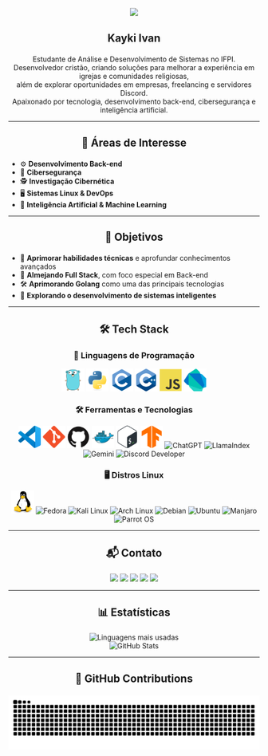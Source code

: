 <p align="center">
  <img src="https://readme-typing-svg.herokuapp.com/?color=b0b0b0&size=35&center=true&vCenter=true&width=1000&lines=Hey+Guys!+🌙" />
</p>

## <p align="center"><strong>Kayki Ivan</strong></p>

<p align="center">
  Estudante de Análise e Desenvolvimento de Sistemas no IFPI.<br>
  Desenvolvedor cristão, criando soluções para melhorar a experiência em igrejas e comunidades religiosas,<br>
  além de explorar oportunidades em empresas, freelancing e servidores Discord.<br>
  Apaixonado por tecnologia, desenvolvimento back-end, cibersegurança e inteligência artificial.
</p>

---

## <p align="center">🔹 Áreas de Interesse</p>

- ⚙ **Desenvolvimento Back-end**
- 🔐 **Cibersegurança**
- 🕵 **Investigação Cibernética**
- 🖥 **Sistemas Linux & DevOps**
- 🤖 **Inteligência Artificial & Machine Learning**

---

## <p align="center">🎯 Objetivos</p>

- 🔧 **Aprimorar habilidades técnicas** e aprofundar conhecimentos avançados  
- 🚀 **Almejando Full Stack**, com foco especial em Back-end  
- 🛠 **Aprimorando Golang** como uma das principais tecnologias  
- 🤖 **Explorando o desenvolvimento de sistemas inteligentes**  

---

## <p align="center">🛠️ Tech Stack</p>

### <p align="center">📌 Linguagens de Programação</p>
<p align="center">
  <img src="https://raw.githubusercontent.com/devicons/devicon/master/icons/go/go-original.svg" alt="Go" width="45"/>
  <img src="https://raw.githubusercontent.com/devicons/devicon/master/icons/python/python-original.svg" alt="Python" width="45"/>
  <img src="https://raw.githubusercontent.com/devicons/devicon/master/icons/c/c-original.svg" alt="C" width="45"/>
  <img src="https://raw.githubusercontent.com/devicons/devicon/master/icons/cplusplus/cplusplus-original.svg" alt="C++" width="45"/>
  <img src="https://raw.githubusercontent.com/devicons/devicon/master/icons/javascript/javascript-original.svg" alt="JavaScript" width="45"/>
  <img src="https://raw.githubusercontent.com/devicons/devicon/master/icons/dart/dart-original.svg" alt="Dart" width="45"/>
</p>

### <p align="center">🛠 Ferramentas e Tecnologias</p>
<p align="center">
  <img src="https://raw.githubusercontent.com/devicons/devicon/master/icons/vscode/vscode-original.svg" alt="VSCode" width="45"/>
  <img src="https://raw.githubusercontent.com/devicons/devicon/master/icons/git/git-original.svg" alt="Git" width="45"/>
  <img src="https://raw.githubusercontent.com/devicons/devicon/master/icons/github/github-original.svg" alt="GitHub" width="45"/>
  <img src="https://raw.githubusercontent.com/devicons/devicon/master/icons/docker/docker-original.svg" alt="Docker" width="45"/>
  <img src="https://raw.githubusercontent.com/devicons/devicon/master/icons/bash/bash-original.svg" alt="Bash" width="45"/>
  <img src="https://raw.githubusercontent.com/devicons/devicon/master/icons/tensorflow/tensorflow-original.svg" alt="TensorFlow" width="45"/>
  <img src="https://upload.wikimedia.org/wikipedia/commons/0/04/ChatGPT_logo.svg" alt="ChatGPT" width="45"/>
  <img src="https://upload.wikimedia.org/wikipedia/commons/4/4e/LlamaIndex-Logo.png" alt="LlamaIndex" width="45"/>
  <img src="https://upload.wikimedia.org/wikipedia/commons/6/61/Google_Gemini_logo.svg" alt="Gemini" width="45"/>
  <img src="https://raw.githubusercontent.com/devicons/devicon/master/icons/discord/discord-original.svg" alt="Discord Developer" width="45"/>
</p>

### <p align="center">🖥 Distros Linux</p>
<p align="center">
  <img src="https://raw.githubusercontent.com/devicons/devicon/master/icons/linux/linux-original.svg" alt="Linux" width="45"/>
  <img src="https://upload.wikimedia.org/wikipedia/commons/3/3f/Fedora_logo.svg" alt="Fedora" width="45"/>
  <img src="https://upload.wikimedia.org/wikipedia/commons/6/66/Kali-linux-logo.svg" alt="Kali Linux" width="45"/>
  <img src="https://upload.wikimedia.org/wikipedia/commons/6/69/Archlinux-logo-standard-version.svg" alt="Arch Linux" width="45"/>
  <img src="https://upload.wikimedia.org/wikipedia/commons/b/b2/Debian_openlogo.svg" alt="Debian" width="45"/>
  <img src="https://upload.wikimedia.org/wikipedia/commons/9/9e/UbuntuCoF.svg" alt="Ubuntu" width="45"/>
  <img src="https://upload.wikimedia.org/wikipedia/commons/3/3e/Manjaro-logo.svg" alt="Manjaro" width="45"/>
  <img src="https://upload.wikimedia.org/wikipedia/commons/d/dc/Parrot_Logo.png" alt="Parrot OS" width="45"/>
</p>

---

## <p align="center">📬 Contato</p>
<p align="center">
  <a href="https://www.instagram.com/sous4bit" target="_blank"><img src="https://img.shields.io/badge/Instagram-%23E4405F?style=for-the-badge&logo=instagram&logoColor=white"></a>
  <a href="https://www.twitch.tv/sh1ft7172" target="_blank"><img src="https://img.shields.io/badge/Twitch-9146FF?style=for-the-badge&logo=twitch&logoColor=white"></a>
  <a href="https://discord.gg/Geracao144k" target="_blank"><img src="https://img.shields.io/badge/Discord-7289DA?style=for-the-badge&logo=discord&logoColor=white"></a> 
  <a href="mailto:ivankayki72@gmail.com"><img src="https://img.shields.io/badge/Gmail-%23333?style=for-the-badge&logo=gmail&logoColor=white"></a>
  <a href="https://www.linkedin.com/in/kayki-de-sousa-5a33292b3/" target="_blank"><img src="https://img.shields.io/badge/LinkedIn-%230077B5?style=for-the-badge&logo=linkedin&logoColor=white"></a>
</p>

---

## <p align="center">📊 Estatísticas</p>
<p align="center">
  <img src="https://github-readme-stats.vercel.app/api/top-langs/?username=sh1ftx&layout=compact&theme=tokyonight" alt="Linguagens mais usadas"/>
  <br>
  <img src="https://github-readme-stats.vercel.app/api?username=sh1ftx&show_icons=true&theme=tokyonight&count_private=true" alt="GitHub Stats"/>
</p>

---

## <p align="center">🐍 GitHub Contributions</p>
<p align="center">
  <img src="https://raw.githubusercontent.com/sh1ftx/sh1ftx/output/github-contribution-grid-snake-dark.svg" alt="Contribution Snake Animation"/>
</p>
